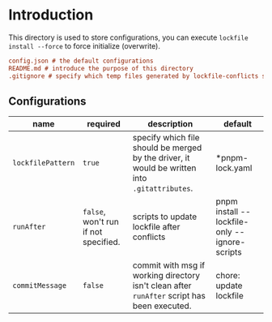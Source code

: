 # Introduction

This directory is used to store configurations, you can execute `lockfile install --force` to force initialize (overwrite).

```ini
config.json # the default configurations
README.md # introduce the purpose of this directory
.gitignore # specify which temp files generated by lockfile-conflicts should be ignored.
```

## Configurations

| name | required | description | default | 
| -------- | -------- | -------- | -------- |
| `lockfilePattern` | `true`  | specify which file should be merged by the driver, it would be written into `.gitattributes`.   |  *pnpm-lock.yaml  |
| `runAfter` | `false`, won't run if not specified. | scripts to update lockfile after conflicts  | pnpm install --lockfile-only --ignore-scripts   |
| `commitMessage`   | `false` | commit with msg if working directory isn't clean after `runAfter` script has been executed. | chore: update lockfile   |
